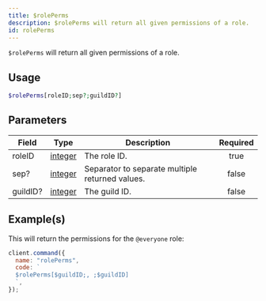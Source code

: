 ```yaml
---
title: $rolePerms
description: $rolePerms will return all given permissions of a role.
id: rolePerms
---
```


`$rolePerms` will return all given permissions of a role.

## Usage

```php
$rolePerms[roleID;sep?;guildID?]
```

## Parameters

| Field    | Type                                                                                                | Description                                     | Required |
| -------- | --------------------------------------------------------------------------------------------------- | ----------------------------------------------- | :------: |
| roleID   | [integer](https://developer.mozilla.org/en-US/docs/Web/JavaScript/Reference/Global_Objects/Integer) | The role ID.                                    |   true   |
| sep?     | [integer](https://developer.mozilla.org/en-US/docs/Web/JavaScript/Reference/Global_Objects/Integer) | Separator to separate multiple returned values. |  false   |
| guildID? | [integer](https://developer.mozilla.org/en-US/docs/Web/JavaScript/Reference/Global_Objects/Integer) | The guild ID.                                   |  false   |

## Example(s)

This will return the permissions for the `@everyone` role:

```javascript
client.command({
  name: "rolePerms",
  code: `
  $rolePerms[$guildID;, ;$guildID]
  `,
});
```
